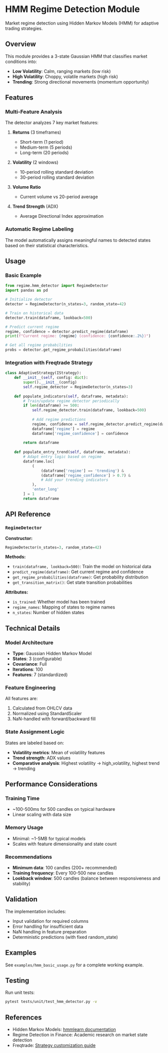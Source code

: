 # HMM Regime Detection Module

Market regime detection using Hidden Markov Models (HMM) for adaptive trading strategies.

## Overview

This module provides a 3-state Gaussian HMM that classifies market conditions into:

- **Low Volatility**: Calm, ranging markets (low risk)
- **High Volatility**: Choppy, volatile markets (high risk)
- **Trending**: Strong directional movements (momentum opportunity)

## Features

### Multi-Feature Analysis
The detector analyzes 7 key market features:

1. **Returns** (3 timeframes)
   - Short-term (1 period)
   - Medium-term (5 periods)
   - Long-term (20 periods)

2. **Volatility** (2 windows)
   - 10-period rolling standard deviation
   - 30-period rolling standard deviation

3. **Volume Ratio**
   - Current volume vs 20-period average

4. **Trend Strength** (ADX)
   - Average Directional Index approximation

### Automatic Regime Labeling
The model automatically assigns meaningful names to detected states based on their statistical characteristics.

## Usage

### Basic Example

```python
from regime.hmm_detector import RegimeDetector
import pandas as pd

# Initialize detector
detector = RegimeDetector(n_states=3, random_state=42)

# Train on historical data
detector.train(dataframe, lookback=500)

# Predict current regime
regime, confidence = detector.predict_regime(dataframe)
print(f"Current regime: {regime} (confidence: {confidence:.2%})")

# Get all regime probabilities
probs = detector.get_regime_probabilities(dataframe)
```

### Integration with Freqtrade Strategy

```python
class AdaptiveStrategy(IStrategy):
    def __init__(self, config: dict):
        super().__init__(config)
        self.regime_detector = RegimeDetector(n_states=3)
        
    def populate_indicators(self, dataframe, metadata):
        # Train/update regime detector periodically
        if len(dataframe) >= 500:
            self.regime_detector.train(dataframe, lookback=500)
            
            # Add regime predictions
            regime, confidence = self.regime_detector.predict_regime(dataframe)
            dataframe['regime'] = regime
            dataframe['regime_confidence'] = confidence
            
        return dataframe
        
    def populate_entry_trend(self, dataframe, metadata):
        # Adapt entry logic based on regime
        dataframe.loc[
            (
                (dataframe['regime'] == 'trending') &
                (dataframe['regime_confidence'] > 0.7) &
                # Add your trending indicators
            ),
            'enter_long'
        ] = 1
        return dataframe
```

## API Reference

### `RegimeDetector`

**Constructor:**
```python
RegimeDetector(n_states=3, random_state=42)
```

**Methods:**

- `train(dataframe, lookback=500)`: Train the model on historical data
- `predict_regime(dataframe)`: Get current regime and confidence
- `get_regime_probabilities(dataframe)`: Get probability distribution
- `get_transition_matrix()`: Get state transition probabilities

**Attributes:**

- `is_trained`: Whether model has been trained
- `regime_names`: Mapping of states to regime names
- `n_states`: Number of hidden states

## Technical Details

### Model Architecture
- **Type**: Gaussian Hidden Markov Model
- **States**: 3 (configurable)
- **Covariance**: Full
- **Iterations**: 100
- **Features**: 7 (standardized)

### Feature Engineering
All features are:
1. Calculated from OHLCV data
2. Normalized using StandardScaler
3. NaN-handled with forward/backward fill

### State Assignment Logic
States are labeled based on:
- **Volatility metrics**: Mean of volatility features
- **Trend strength**: ADX values
- **Comparative analysis**: Highest volatility → high_volatility, highest trend → trending

## Performance Considerations

### Training Time
- ~100-500ms for 500 candles on typical hardware
- Linear scaling with data size

### Memory Usage
- Minimal: ~1-5MB for typical models
- Scales with feature dimensionality and state count

### Recommendations
- **Minimum data**: 100 candles (200+ recommended)
- **Training frequency**: Every 100-500 new candles
- **Lookback window**: 500 candles (balance between responsiveness and stability)

## Validation

The implementation includes:
- Input validation for required columns
- Error handling for insufficient data
- NaN handling in feature preparation
- Deterministic predictions (with fixed random_state)

## Examples

See `examples/hmm_basic_usage.py` for a complete working example.

## Testing

Run unit tests:
```bash
pytest tests/unit/test_hmm_detector.py -v
```

## References

- Hidden Markov Models: [hmmlearn documentation](https://hmmlearn.readthedocs.io/)
- Regime Detection in Finance: Academic research on market state detection
- Freqtrade: [Strategy customization guide](https://www.freqtrade.io/en/stable/)
